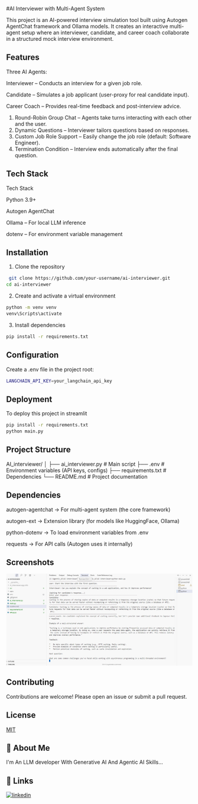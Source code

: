 

#AI Interviewer with Multi-Agent System

This project is an AI-powered interview simulation tool built using Autogen AgentChat framework and Ollama models. It creates an interactive multi-agent setup where an interviewer, candidate, and career coach collaborate in a structured mock interview environment.




## Features

Three AI Agents:

Interviewer – Conducts an interview for a given job role.

Candidate – Simulates a job applicant (user-proxy for real candidate input).

Career Coach – Provides real-time feedback and post-interview advice.

1. Round-Robin Group Chat – Agents take turns interacting with each other and the user.
2. Dynamic Questions – Interviewer tailors questions based on responses.
3. Custom Job Role Support – Easily change the job role (default: Software Engineer).
4. Termination Condition – Interview ends automatically after the final question.


## Tech Stack
Tech Stack

Python 3.9+

Autogen AgentChat

Ollama – For local LLM inference

dotenv – For environment variable management
## Installation

1. Clone the repository

```bash
 git clone https://github.com/your-username/ai-interviewer.git
cd ai-interviewer
```

2. Create and activate a virtual environment

```bash
python -m venv venv
venv\Scripts\activate      
```

3. Install dependencies

```bash
pip install -r requirements.txt
```





## Configuration
Create a .env file in the project root:
```bash
LANGCHAIN_API_KEY=your_langchain_api_key

```
## Deployment

To deploy this project in streamlit

```bash
pip install -r requirements.txt
python main.py
```


## Project Structure
AI_interviewer/
│
├── ai_interviewer.py    # Main script
├── .env                 # Environment variables (API keys, configs)
├── requirements.txt     # Dependencies
└── README.md            # Project documentation
## Dependencies

autogen-agentchat → For multi-agent system (the core framework)

autogen-ext → Extension library (for models like HuggingFace, Ollama)

python-dotenv → To load environment variables from .env

requests → For API calls (Autogen uses it internally)
## Screenshots

![App Screenshot](Capturess.PNG)


## Contributing

Contributions are welcome! Please open an issue or submit a pull request.


## License

[MIT](https://choosealicense.com/licenses/mit/)


## 🚀 About Me
I'm An LLM developer With Generative AI And Agentic AI Skills...


## 🔗 Links

[![linkedin](https://img.shields.io/badge/linkedin-0A66C2?style=for-the-badge&logo=linkedin&logoColor=white)](https://www.linkedin.com/in/reeshma-ram-prasad-96997a20a/)


